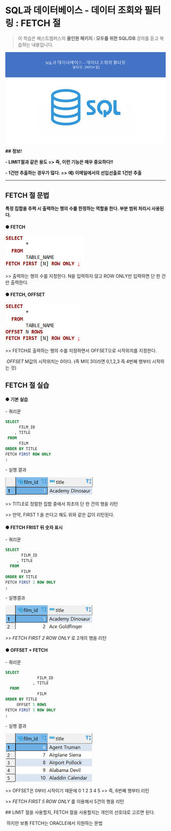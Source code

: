 # SQL과 데이터베이스 - 데이터 조회와 필터링 : FETCH 절

> 이 학습은 패스트캠퍼스의 **올인원 패키지 : 모두를 위한 SQL/DB** 강의를 듣고 복습하는 내용입니다.

![img](assets/md-images/image-16456059760711.png)

**## 정보!**

**- LIMIT절과 같은 용도  => 즉, 이런 기능은 매우 중요하다!!**

**- 1건만 추출하는 경우가 많다. => 예) 이메일에서의 선입선출로 1건만 추출**

****





## FETCH 절 문법

**특정 집합을 추력 시 출력하는 행의 수를 한정하는 역할을 한다. 부분 범위 처리시 사용된다.**





#### ● FETCH

![img](assets/md-images/image-16456059876273.png)

\>> 출력하는 행의 수를 지정한다. N을 입력하지 않고 ROW ONLY만 입력하면 단 한 건만 출력한다.





#### ● FETCH, OFFSET

![img](assets/md-images/image-16456059915055.png)

\>> FETCH로 출력하는 행의 수를 지정하면서 OFFSET으로 시작위치를 지정한다.

​      *OFFSET*  M값의 시작위치는 0이다. (즉 M이 3이라면 0,1,2,3 즉 4번째 행부터 시작하는 것)





## FETCH 절 실습





#### ● 기본 실습



\- 쿼리문

```SQL
SELECT
      FILM_ID
	, TITLE
 FROM
	  FILM
ORDER BY TITLE 
FETCH FIRST ROW ONLY 
;
```



\- 실행 결과

![img](assets/md-images/image-16456059990377.png)

\>> TITLE로 정렬한 집합 중에서 최초의 단 한 건의 행을 리턴

\>> 만약, FIRST 1 을 쓴다고 해도 위와 같은 값이 리턴된다. 





#### ● FETCH FRIST 뒤 숫자 표시



\- 쿼리문

```SQL
SELECT
       FILM_ID
     , TITLE
  FROM
       FILM
ORDER BY TITLE 
FETCH FIRST 2 ROW ONLY
;
```



\- 실행결과

![img](assets/md-images/image-16456060056539.png)

\>> *FETCH FIRST 2 ROW ONLY* 로 2개의 행을 리턴





#### ● OFFSET + FETCH



\- 쿼리문

``` SQL
SELECT
              FILM_ID
            , TITLE
  FROM
              FILM
ORDER BY TITLE 
     OFFSET 5 ROWS
FETCH FIRST 5 ROW ONLY
;
```



\- 실행 결과

![img](assets/md-images/image-164560601512011.png)

\>> OFFSET은 0부터 시작이기 때문에 0 1 2 3 4 5 => 즉, 6번째 행부터 리턴

\>> *FETCH FIRST 5 ROW ONLY* 를 이용해서 5건의 행을 리턴





\## LIMIT 절을 사용할지, FETCH 절을 사용할지는 개인의 선호대로 고르면 된다.

​      하지만 보통 FETCH는 ORACLE에서 지원하는 문법